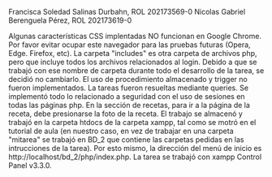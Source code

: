 Francisca Soledad Salinas Durbahn, ROL 202173569-0
Nicolas Gabriel Berenguela Pérez, ROL 202173619-0

Algunas características CSS implentadas NO funcionan en Google Chrome. Por favor evitar ocupar este navegador para las pruebas futuras (Opera, Edge. Firefox, etc).
La carpeta "includes" es otra carpeta de archivos php, pero que incluye todos los archivos relacionados al login. Debido a que se trabajó con ese nombre de carpeta durante todo el desarrollo de la tarea, se decidió no cambiarlo.
El uso de procedimiento almacenado y trigger no fueron implementados. La tareas fueron resueltas mediante queries.
Se implementó todo lo relacionado a seguridad con el uso de sesiones en todas las páginas php.
En la sección de recetas, para ir a la página de la receta, debe presionarse la foto de la receta.
El trabajo se almacenó y trabajó en la carpeta htdocs de la carpeta xampp, tal como se motró en el tutorial de aula (en nuestro caso, en vez de trabajar en una carpeta "mitarea" se trabajó en BD_2 que contiene las carpetas pedidas en las intrucciones de la tarea). Por esto mismo, la dirección del menú de inicio es http://localhost/bd_2/php/index.php.
La tarea se trabajó con xampp Control Panel v3.3.0.